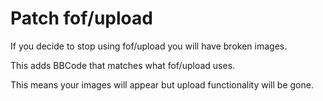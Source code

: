 # Patch fof/upload

If you decide to stop using fof/upload you will have broken images.

This adds BBCode that matches what fof/upload uses. 

This means your images will appear but upload functionality will be gone. 
